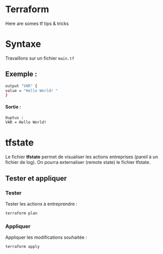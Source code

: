 # Terraform
Here are somes tf tips & tricks

Syntaxe
=======
Travaillons sur un fichier ``main.tf``

Exemple :
---------

```BASH
output "VAR" {
value = "Hello World! "
}
```

#### Sortie :

```BASH
Ouptus : 
VAR = Hello World!
```

tfstate
=======
Le fichier **tfstate** permet de visualiser les actions entreprises (pareil à un fichier de log).
On pourra externaliser (remote state) le fichier tfstate.

Tester et appliquer
-------------------

### Tester
Tester les actions à entreprendre :

```BASH
terraform plan
```

### Appliquer
Appliquer les modifications souhaitée :

```BASH
terraform apply
```

